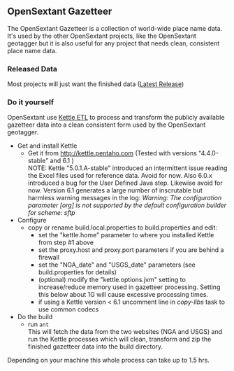 ## OpenSextant Gazetteer 


 The OpenSextant Gazetteer is a collection of world-wide place name data. It's used by the other OpenSextant projects, like the OpenSextant geotagger but it is also useful for any project that needs clean, consistent place name data.

### Released Data
Most projects will just want the finished data ([Latest Release](https://github.com/OpenSextant/Gazetteer/releases/latest))

### Do it yourself
OpenSextant use [Kettle ETL](http://kettle.pentaho.com) to process and transform the publicly available gazetteer data into a clean consistent form used by the OpenSextant geotagger. 

* Get and install Kettle
  * Get it from http://kettle.pentaho.com (Tested with versions "4.4.0-stable" and 6.1 )  
NOTE: Kettle  "5.0.1.A-stable" introduced an intermittent issue reading the Excel files used for reference data. Avoid for now. Also 6.0.x introduced a bug for the User Defined Java step. Likewise avoid for now.
Version 6.1 generates a large number of inscrutable but harmless warning messages in the log:
   *Warning: The configuration parameter [org] is not supported by the default configuration builder for scheme: sftp*
* Configure
  * copy or rename build.local.properties to build.properties and edit:
     * set the "kettle.home" parameter to where you installed Kettle from step #1 above
     * set the proxy.host and proxy.port parameters if you are behind a firewall
     * set the "NGA_date" and "USGS_date" parameters (see build.properties for details)
     * (optional) modify the "kettle.options.jvm" setting to increase/reduce memory used in gazetteer processing. Setting this below about 1G will cause excessive processing times.
     * if using a Kettle version < 6.1 uncomment line in  *copy-libs* task to use common codecs
* Do the build
  * run `ant`  
This will fetch the data from the two websites (NGA and USGS) and run the Kettle processes which will clean, transform and zip the finished gazetteer data into the build directory. 
  

Depending on your machine this whole process can take up to 1.5 hrs.

 
